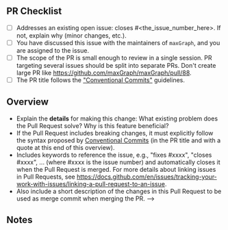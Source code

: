 <!--
👋 Hi, thanks for sending a Pull Request to maxGraph! 💖
Please fill out all fields below and make sure each item is true and [x] checked.
Otherwise we may not be able to review your PR.

All contributions to this project are done under the terms of the Apache 2.0 license as stated in the LICENSE file located at the root of this repository.


Note: core contributors are not required to use this template.
-->

## PR Checklist

- [ ] Addresses an existing open issue: closes #<the_issue_number_here>. If not, explain why (minor changes, etc.).
- [ ] You have discussed this issue with the maintainers of `maxGraph`, and you are assigned to the issue.
- [ ] The scope of the PR is small enough to review in a single session. PR targeting several issues should be split into separate PRs. Don't create large PR like https://github.com/maxGraph/maxGraph/pull/88.
- [ ] The PR title follows the ["Conventional Commits"](https://www.conventionalcommits.org/en/v1.0.0/) guidelines.

<!--
The PR title must look like `<type>[optional scope]: <lower case description>`

*type* can be (see existing Pull Request for more elements):
- chore
- docs
- feat
- fix
- refactor
  ...

If defined, the _optional scope_ must be put in parentheses.

Note: The title is used as proposal for the maintainer merging the Pull Request.
-->


## Overview

<!-- Description of what and why is changed, and how the code change does that. -->
- Explain the **details** for making this change: What existing problem does the Pull Request solve? Why is this feature beneficial?
- If the Pull Request includes breaking changes, it must explicitly follow the syntax proposed by [Conventional Commits](https://www.conventionalcommits.org/en/v1.0.0/#specification) (in the PR title and with a quote at this end of this overview).
- Includes keywords to reference the issue, e.g., "fixes #xxxx", "closes #xxxx", ... (where #xxxx is the issue number) and automatically closes it when the Pull Request is merged.
For more details about linking issues in Pull Requests, see https://docs.github.com/en/issues/tracking-your-work-with-issues/linking-a-pull-request-to-an-issue.
- Also include a short description of the changes in this Pull Request to be used as merge commit when merging the PR.
-->


## Notes

<!-- Use this paragraph to provide the reviewer with any additional information. Remove if not applicable -->



